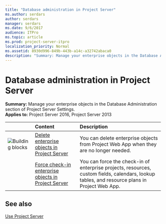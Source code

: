 ```yaml
---
title: "Database administration in Project Server"
ms.author: serdars
author: serdars
manager: serdars
ms.date: 9/6/2017
audience: ITPro
ms.topic: article
ms.prod: project-server-itpro
localization_priority: Normal
ms.assetid: 8930d996-849b-443b-a14c-a32742abaca0
description: "Summary: Manage your enterprise objects in the Database Administration section of Project Server Settings."
---
```


# Database administration in Project Server
 
 **Summary:** Manage your enterprise objects in the Database Administration section of Project Server Settings.<br/>
**Applies to:** Project Server 2016, Project Server 2013
  
||**Content**|**Description**|
|:-----|:-----|:-----|
|![Building blocks](images/mod_icon_buildingblock_M.png)|[Delete enterprise objects in Project Server](delete-enterprise-objects-in-project-server.md) <br/> |You can delete enterprise objects from Project Web App when they are no longer needed.  <br/> |
||[Force check-in enterprise objects in Project Server](force-check-in-enterprise-objects-in-project-server.md) <br/> |You can force the check-in of enterprise projects, resources, custom fields, calendars, lookup tables, and resource plans in Project Web App.  <br/> |
   
## See also

#### 

[Use Project Server](use-project-server.md)

